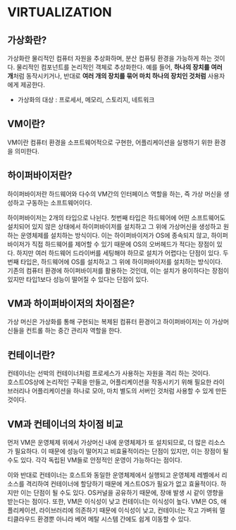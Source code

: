 # VIRTUALIZATION

## 가상화란?
가상화란 물리적인 컴퓨터 자원을 추상화하며, 분산 컴퓨팅 환경을 가능하게 하는 것이다. 물리적인 컴포넌트를 논리적인 객체로 추상화한다. 예를 들어, **하나의 장치를 여러 개**처럼 동작시키거나, 반대로 **여러 개의 장치를 묶어 마치 하나의 장치인 것처럼** 사용자에게 제공한다. 

* 가상화의 대상 : 프로세서, 메모리, 스토리지, 네트워크

## VM이란? 
VM이란 컴퓨터 환경을 소프트웨어적으로 구현한, 어플리케이션을 실행하기 위한 환경을 의미한다.
<br/>
## 하이퍼바이저란?
하이퍼바이저란 하드웨어와 다수의 VM간의 인터페이스 역할을 하는, 즉 가상 머신을 생성하고 구동하는 소프트웨어이다.

하이퍼바이저는 2개의 타입으로 나뉜다. 첫번째 타입은 하드웨어에 어떤 소프트웨어도 설치되어 있지 않은 상태에서 하이퍼바이저를 설치하고 그 위에 가상머신을 생성하고 원하는 운영체제를 설치하는 방식이다. 이는 하이퍼바이저가 OS에 종속되지 않고, 하이퍼바이저가 직접 하드웨어를 제어할 수 있기 때문에 OS의 오버헤드가 적다는 장점이 있다. 하지만 여러 하드웨어 드라이버를 세팅해야 하므로 설치가 어렵다는 단점이 있다. 두번째 타입은, 하드웨어에 OS를 설치하고 그 위에 하이퍼바이저를 설치하는 방식이다. 기존의 컴퓨터 환경에 하이퍼바이저를 활용하는 것인데, 이는 설치가 용이하다는 장점이 있지만 타입1보다 성능이 떨어질 수 있다는 단점이 있다.

## VM과 하이퍼바이저의 차이점은?
가상 머신은 가상화를 통해 구현되는 복제된 컴퓨터 환경이고 하이퍼바이저는 이 가상머신들을 컨트롤 하는 중간 관리자 역할을 한다. 

## 컨테이너란?
컨테이너는 선박의 컨테이너처럼 프로세스가 사용하는 자원을 격리 하는 것이다.
<br/>
호스트OS상에 논리적인 구획을 만들고, 어플리케이션을 작동시키기 위해 필요한 라이브러리나 어플리케이션을 하나로 모아, 마치 별도의 서버인 것처럼 사용할 수 있게 만든 것이다.

## VM과 컨테이너의 차이점 비교
먼저 VM은 운영체제 위에서 가상머신 내에 운영체제가 또 설치되므로, 더 많은 리소스가 필요하다. 이 때문에 성능이 떨어지고 비효율적이라는 단점이 있지만, 이는 장점이 될 수도 있다. 각각 독립된 VM들로 안정적인 운영이 가능하다는 점이다. 

이와 반대로 컨테이너는 호스트와 동일한 운영체제에서 실행되고 운영체제 레벨에서 리소스를 격리하여 컨테이너에 할당하기 때문에 게스트OS가 필요가 없고 효율적이다. 하지만 이는 단점이 될 수도 있다. OS커널을 공유하기 때문에, 장애 발생 시 같이 영향을 받는다는 점이다. 또한, VM은 이식성이 낮고 컨테이너는 이식성이 높다. VM은 OS, 애플리케이션, 라이브러리에 의존하기 때문에 이식성이 낮고, 컨테이너는 작고 가벼워 멀티클라우드 환경뿐 아니라 베어 메탈 시스템 간에도 쉽게 이동할 수 있다. 
